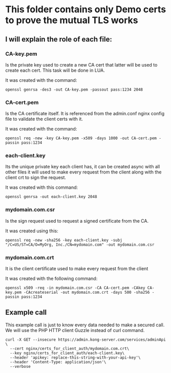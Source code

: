 # This folder contains only Demo certs to prove the mutual TLS works

## I will explain the role of each file:


### CA-key.pem

Is the private key used to create a new CA cert that latter will be used to create each cert. This task will be done in LUA.

It was created with the command:

`openssl genrsa -des3 -out CA-key.pem -passout pass:1234 2048`

### CA-cert.pem

Is the CA certificate itself. It is referenced from the admin.conf nginx config file to validate the client certs with it.

It was created with the command:

`openssl req -new -key CA-key.pem -x509 -days 1000 -out CA-cert.pem -passin pass:1234`


### each-client.key

Its the unique private key each client has, it can be created async with all other files it will used to make every request from the client along with the client crt to sign the request.

It was created with this command:

`openssl genrsa -out each-client.key 2048`

### mydomain.com.csr

Is the sign request used to request a signed certificate from the CA.

It was created using this:

`openssl req -new -sha256 -key each-client.key -subj "/C=US/ST=CA/O=MyOrg, Inc./CN=mydomain.com" -out mydomain.com.csr`

### mydomain.com.crt

It is the client certificate used to make every request from the client

It was created with the following command:

`openssl x509 -req -in mydomain.com.csr -CA CA-cert.pem -CAkey CA-key.pem -CAcreateserial -out mydomain.com.crt -days 500 -sha256 -passin pass:1234`

## Example call

This example call is just to know every data needed to make a secured call. We will use the PHP HTTP client Guzzle instead of curl command.

```
curl -X GET --insecure https://admin.kong-server.com/services/adminApi \
  --cert nginx/certs_for_client_auth/mydomain.com.crt\
  --key nginx/certs_for_client_auth/each-client.key\
  --header 'apikey: replace-this-string-with-your-api-key'\
  --header 'Content-Type: application/json'\
  --verbose
```
